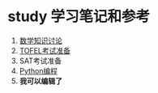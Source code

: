 # study 学习笔记和参考

1. [数学知识讨论](https://github.com/yasenstar/study/blob/main/%E6%95%B0%E5%AD%A6)
2. [TOFEL考试准备](https://github.com/yasenstar/study/blob/main/English-TOEFL)
3. SAT考试准备
4. [Python编程](https://github.com/yasenstar/study/tree/main/Python)
5. **我可以编辑了**

